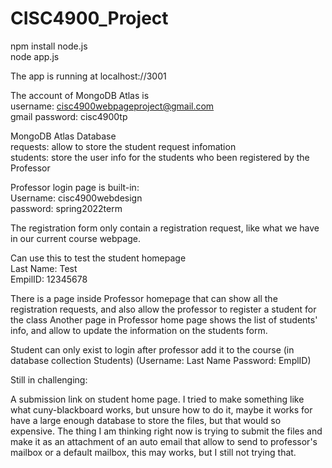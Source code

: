# CISC4900_Project

npm install node.js </br>
node app.js


The app is running at localhost://3001

The account of MongoDB Atlas is</br>
username: cisc4900webpageproject@gmail.com</br>
gmail password: cisc4900tp

MongoDB Atlas Database</br>
requests: allow to store the student request infomation</br>
students: store the user info for the students who been registered by the Professor

Professor login page is built-in:</br>
Username: cisc4900webdesign</br>
password: spring2022term

The registration form only contain a registration request, like what we have in our current course webpage.

Can use this to test the student homepage<br>
Last Name: Test </br>
EmpilID: 12345678

There is a page inside Professor homepage that can show all the registration requests, and also allow the professor to register a student for the class
Another page in Professor home page shows the list of students' info, and allow to update the information on the students form.

Student can only exist to login after professor add it to the course (in database collection Students) (Username: Last Name  Password: EmplID)


Still in challenging:

A submission link on student home page. I tried to make something like what cuny-blackboard works, but unsure how to do it,  maybe it works for have a large enough database to store the files, but that would so expensive. 
The thing I am thinking right now is trying to submit the files and make it as an attachment of an auto email that allow to send to professor's mailbox or a default mailbox, this may works, but I still not trying that.
